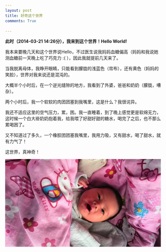```yaml
---
layout: post
title: 好奇这个世界
comments: True

---
```

**此时（2014-03-21 14:26分），我来到这个世界！Hello World!**  

我本来要晚几天和这个世界说Hello，不过医生说我妈妈血糖偏高（妈妈和我说她测血糖前一天晚上吃了巧克力 :( ），因此我就提前几天来了。  

当我脱离母体，我睁开眼睛，只能看到朦胧的浅蓝色（帘布），还有黄色（妈妈的笑脸），世界对我来说还是混沌的。  

大概半个小时后，在一个逆光缝隙的地方，我看到了外婆，爸爸和奶奶（朦胧，嘈杂）。  

两个小时后，我一个软软的肉团团塞到我嘴里，这是什么？我很诧异。  

我还不适应这里的空气压力，累，困。我一直睡着，到了晚上感觉更是软绵无力，这时候一个白大褂奶奶抱着我，给我喂了好甜好甜的糖水，喝完了之后，也不那么累喝困了。  

又不知道过了多久，一个橡胶团团塞我嘴里，我用力吸，又有甜水，喝了甜水，就有力气了！  

这世界，真神奇！  

![image](/images/mmexport1395831951348.jpg)